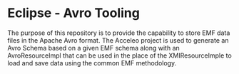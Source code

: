 Eclipse - Avro Tooling
============

The purpose of this repository is to provide the capability to store EMF data files in the Apache Avro format.  The Acceleo project is used to generate an Avro Schema based on a given EMF schema along with an AvroResourceImpl that can be used in the place of the XMIResourceImple to load and save data using the common EMF methodology.
